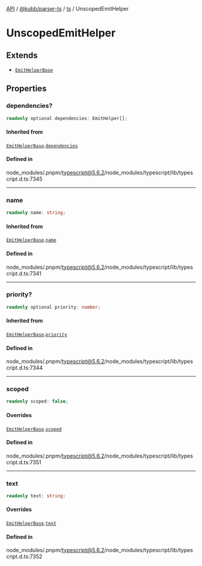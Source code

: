 [API](../../../../../packages.md) / [@kubb/parser-ts](../../../index.md) / [ts](../index.md) / UnscopedEmitHelper

# UnscopedEmitHelper

## Extends

- [`EmitHelperBase`](EmitHelperBase.md)

## Properties

### dependencies?

```ts
readonly optional dependencies: EmitHelper[];
```

#### Inherited from

[`EmitHelperBase`](EmitHelperBase.md).[`dependencies`](EmitHelperBase.md#dependencies)

#### Defined in

node\_modules/.pnpm/typescript@5.6.2/node\_modules/typescript/lib/typescript.d.ts:7345

***

### name

```ts
readonly name: string;
```

#### Inherited from

[`EmitHelperBase`](EmitHelperBase.md).[`name`](EmitHelperBase.md#name)

#### Defined in

node\_modules/.pnpm/typescript@5.6.2/node\_modules/typescript/lib/typescript.d.ts:7341

***

### priority?

```ts
readonly optional priority: number;
```

#### Inherited from

[`EmitHelperBase`](EmitHelperBase.md).[`priority`](EmitHelperBase.md#priority)

#### Defined in

node\_modules/.pnpm/typescript@5.6.2/node\_modules/typescript/lib/typescript.d.ts:7344

***

### scoped

```ts
readonly scoped: false;
```

#### Overrides

[`EmitHelperBase`](EmitHelperBase.md).[`scoped`](EmitHelperBase.md#scoped)

#### Defined in

node\_modules/.pnpm/typescript@5.6.2/node\_modules/typescript/lib/typescript.d.ts:7351

***

### text

```ts
readonly text: string;
```

#### Overrides

[`EmitHelperBase`](EmitHelperBase.md).[`text`](EmitHelperBase.md#text)

#### Defined in

node\_modules/.pnpm/typescript@5.6.2/node\_modules/typescript/lib/typescript.d.ts:7352
